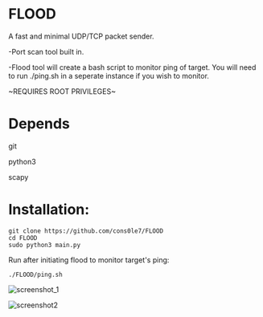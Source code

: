 # FLOOD
A fast and minimal UDP/TCP packet sender. 

-Port scan tool built in. 

-Flood tool will create a bash script to monitor ping of target. You will need to run ./ping.sh in a seperate instance if you wish to monitor.

~REQUIRES ROOT PRIVILEGES~

# Depends 
git 

python3

scapy

# Installation: 

``` 
git clone https://github.com/cons0le7/FLOOD 
cd FLOOD
sudo python3 main.py 
``` 
Run after initiating flood to monitor target's ping: 
```
./FLOOD/ping.sh
```

![screenshot_1](https://github.com/user-attachments/assets/0b886da2-5d0a-42e2-9ba2-c9c87a6b2dc1)

![screenshot2](https://github.com/user-attachments/assets/40543b93-d8ca-44da-abad-fafec099c504)
